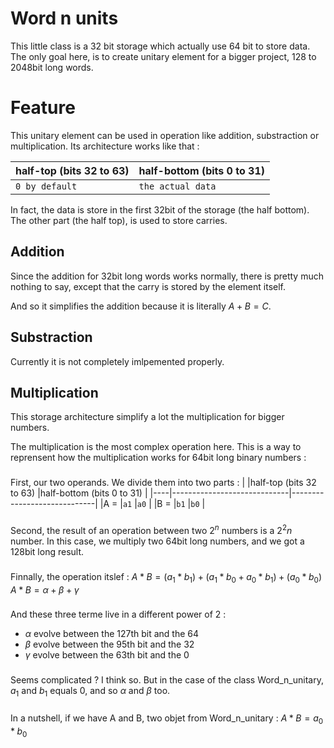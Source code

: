 
# Word n units

This little class is a 32 bit storage which actually use 64 bit to store data. The only goal here, is to create unitary element for a bigger project, 128 to 2048bit long words.


# Feature

This unitary element can be used in operation like addition, substraction or multiplication. Its architecture works like that :

|half-top (bits 32 to 63)       |half-bottom (bits 0 to 31)   |
|-------------------------------|-----------------------------|
|`0 by default`                 |`the actual data`            |

In fact, the data is store in the first 32bit of the storage (the half bottom). The other part (the half top), is used to store carries.

## Addition

Since the addition for 32bit long words works normally, there is pretty much nothing to say, except that the carry is stored by the element itself.

And so it simplifies the addition because it is literally $A + B = C.$

## Substraction

Currently it is not completely imlpemented properly.

## Multiplication

This storage architecture simplify a lot the multiplication for bigger numbers.

The multiplication is the most complex operation here. This is a way to reprensent how the multiplication works for 64bit long binary numbers :
###
First, our two operands. We divide them into two parts :
|    |half-top (bits 32 to 63)     |half-bottom (bits 0 to 31)   |
|----|-----------------------------|-----------------------------|
|A = |`a1`                         |`a0`                         |
|B = |`b1`                         |`b0`                         |
###
Second, the result of an operation between two $2^n$ numbers is a $2^2n$ number. In this case, we multiply two 64bit long numbers, and we got a 128bit long result.
###
Finnally, the operation itslef :
$A*B=(a_1*b_1)+(a_1*b_0+a_0*b_1)+(a_0*b_0)$
$A*B=\alpha+\beta+\gamma$
###
And these three terme live in a different power of 2 :
- $\alpha$ evolve between the 127th bit and the 64
- $\beta$ evolve between the 95th bit and the 32
- $\gamma$ evolve between the 63th bit and the 0
###
Seems complicated ? I think so. But in the case of the class Word_n_unitary, $a_1$ and $b_1$ equals 0, and so $\alpha$ and $\beta$ too.
###
In a nutshell, if we have A and B, two objet from Word_n_unitary :
$A*B=a_0*b_0$

